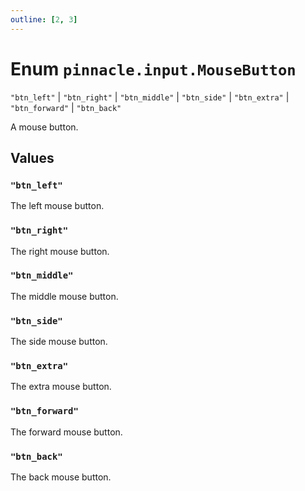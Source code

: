```yaml
---
outline: [2, 3]
---
```


# Enum `pinnacle.input.MouseButton`
<Badge type="tip" text="key" />

`"btn_left"` | `"btn_right"` | `"btn_middle"` | `"btn_side"` | `"btn_extra"` | `"btn_forward"` | `"btn_back"`

A mouse button.

## Values

### `"btn_left"`

The left mouse button.

### `"btn_right"`

The right mouse button.

### `"btn_middle"`

The middle mouse button.

### `"btn_side"`

The side mouse button.

### `"btn_extra"`

The extra mouse button.

### `"btn_forward"`

The forward mouse button.

### `"btn_back"`

The back mouse button.

